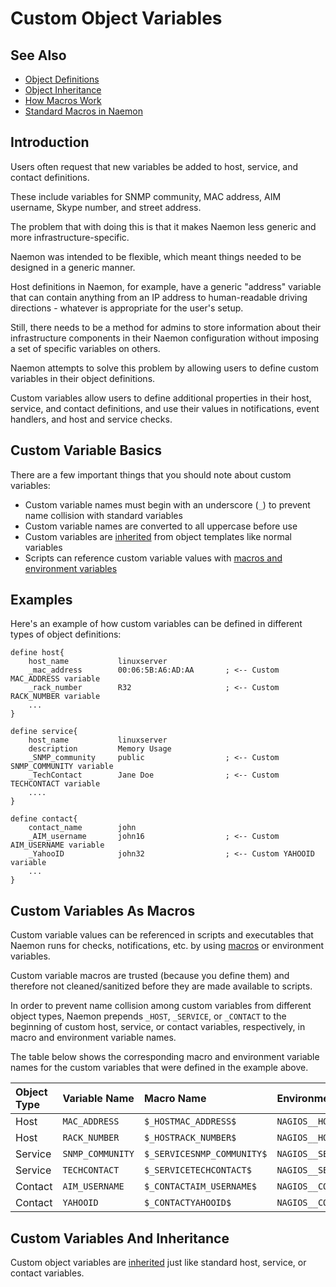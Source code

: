# Custom Object Variables

## See Also
- [Object Definitions](objectdefinitions)
- [Object Inheritance](objectinheritance)
- [How Macros Work](macros)
- [Standard Macros in Naemon](macrolist)

## Introduction

Users often request that new variables be added to host, service, and contact definitions.

These include variables for SNMP community, MAC address, AIM username, Skype number, and street address.

The problem that with doing this is that it makes Naemon less generic and more infrastructure-specific.

Naemon was intended to be flexible, which meant things needed to be designed in a generic manner.

Host definitions in Naemon, for example, have a generic "address" variable that
can contain anything from an IP address to human-readable driving directions - whatever
is appropriate for the user's setup.

Still, there needs to be a method for admins to store information about their
infrastructure components in their Naemon configuration without imposing a set
of specific variables on others.

Naemon attempts to solve this problem by allowing users to define custom variables
in their object definitions.

Custom variables allow users to define additional properties in their host,
service, and contact definitions, and use their values in notifications,
event handlers, and host and service checks.



## Custom Variable Basics

There are a few important things that you should note about custom variables:

- Custom variable names must begin with an underscore (`_`) to prevent name collision with standard variables
- Custom variable names are converted to all uppercase before use
- Custom variables are [inherited](objectinheritance) from object templates like normal variables
- Scripts can reference custom variable values with [macros and environment variables](macros)



## Examples

Here's an example of how custom variables can be defined in different types of object definitions:

```
define host{
    host_name           linuxserver
    _mac_address        00:06:5B:A6:AD:AA       ; <-- Custom MAC_ADDRESS variable
    _rack_number        R32                     ; <-- Custom RACK_NUMBER variable
    ...
}

define service{
    host_name           linuxserver
    description         Memory Usage
    _SNMP_community     public                  ; <-- Custom SNMP_COMMUNITY variable
    _TechContact        Jane Doe                ; <-- Custom TECHCONTACT variable
    ....
}

define contact{
    contact_name        john
    _AIM_username       john16                  ; <-- Custom AIM_USERNAME variable
    _YahooID            john32                  ; <-- Custom YAHOOID variable
    ...
}
```



## Custom Variables As Macros

Custom variable values can be referenced in scripts and executables that Naemon
runs for checks, notifications, etc. by using [macros](macros)
or environment variables.

Custom variable macros are trusted (because you define them) and therefore
not cleaned/sanitized before they are made available to scripts.

In order to prevent name collision among custom variables from different object
types, Naemon prepends `_HOST`, `_SERVICE`, or `_CONTACT` to the beginning of
custom host, service, or contact variables, respectively, in macro and environment variable names.

The table below shows the corresponding macro and environment variable names
for the custom variables that were defined in the example above.

| Object Type |  Variable Name   |        Macro Name          |      Environment Variable       |
|:------------|:-----------------|:---------------------------|:--------------------------------|
| Host        | `MAC_ADDRESS`    | `$_HOSTMAC_ADDRESS$`       | `NAGIOS__HOSTMAC_ADDRESS`       |
| Host        | `RACK_NUMBER`    | `$_HOSTRACK_NUMBER$`       | `NAGIOS__HOSTRACK_NUMBER`       |
| Service     | `SNMP_COMMUNITY` | `$_SERVICESNMP_COMMUNITY$` | `NAGIOS__SERVICESNMP_COMMUNITY` |
| Service     | `TECHCONTACT`    | `$_SERVICETECHCONTACT$`    | `NAGIOS__SERVICETECHCONTACT`    |
| Contact     | `AIM_USERNAME`   | `$_CONTACTAIM_USERNAME$`   | `NAGIOS__CONTACTAIM_USERNAME`   |
| Contact     | `YAHOOID`        | `$_CONTACTYAHOOID$`        | `NAGIOS__CONTACTYAHOOID`        |



## Custom Variables And Inheritance

Custom object variables are [inherited](objectinheritance) just
like standard host, service, or contact variables.
